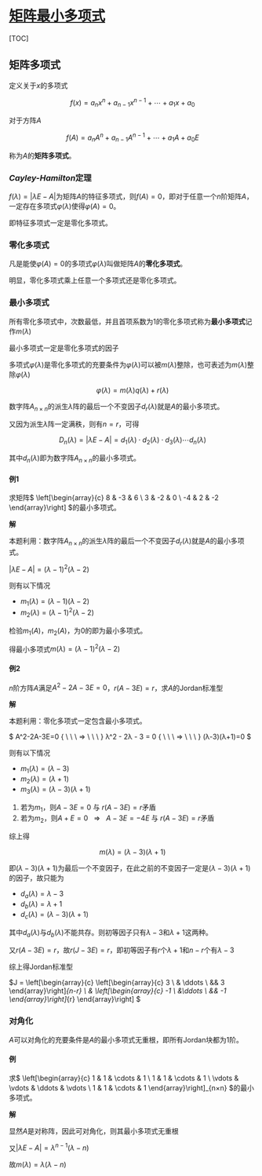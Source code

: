 <link rel='stylesheet' href='../../../style/index.css'>
<script src='../../../style/index.js'></script>

# [矩阵最小多项式](../index.html)

[TOC]

## 矩阵多项式

定义关于$x$的多项式

$$f(x) = a_{n}x^{n} + a_{n-1}x^{n-1} + \cdots + a_{1}x^{} + a_{0}$$

对于方阵$A$

$$f(A) = a_{n}A^{n} + a_{n-1}A^{n-1} + \cdots + a_{1}A^{} + a_{0}E$$

称为$A$的**矩阵多项式**。

### *Cayley-Hamilton*定理

$f(λ) = |λE-A|$为矩阵$A$的特征多项式，则$f(A) = 0$，即对于任意一个$n$阶矩阵$A$，一定存在多项式$\varphi(λ)$使得$\varphi(A)=0$。

即特征多项式一定是零化多项式。

### 零化多项式

凡是能使$\varphi(A)=0$的多项式$\varphi(λ)$叫做矩阵$A$的**零化多项式**。

明显，零化多项式乘上任意一个多项式还是零化多项式。

### 最小多项式

所有零化多项式中，次数最低，并且首项系数为$1$的零化多项式称为**最小多项式**记作$m(λ)$

<span class='highlight'>最小多项式一定是零化多项式的因子</span>

多项式$\varphi(λ)$是零化多项式的充要条件为$\varphi(λ)$可以被$m(λ)$整除，也可表述为$m(λ)$整除$\varphi(λ)$

$$\varphi(λ) = m(λ)q(λ) + r(λ)$$

<div class='highlight'>

数字阵$A_{n×n}$的派生$λ$阵的最后一个不变因子$d_r(λ)$就是$A$的最小多项式。

又因为派生$λ$阵一定满秩，则有$n=r$，可得

$$D_n(λ) = |λE-A| = d_1(λ) ⋅ d_2(λ) ⋅ d_3(λ) \cdots d_n(λ)$$

其中$d_n(λ)$即为数字阵$A_{n×n}$的最小多项式。
</div>

#### 例1

求矩阵$
    \left[\begin{array}{c}
        8  & -3 & 6
    \\  3  & -2 & 0
    \\  -4 & 2  & -2
    \end{array}\right]
$的最小多项式。

**解**

<span class='hint'>本题利用：数字阵$A_{n×n}$的派生$λ$阵的最后一个不变因子$d_r(λ)$就是$A$的最小多项式。</span>

$|λE-A| = (λ-1)^2(λ-2)$

则有以下情况

- $m_1(λ) = (λ-1)(λ-2)$
- $m_2(λ) = (λ-1)^2(λ-2)$

检验$m_1(A)$，$m_2(A)$，为$0$的即为最小多项式。

得最小多项式$m(λ) = (λ-1)^2(λ-2)$

#### 例2

$n$阶方阵$A$满足$A^2-2A-3E=0$，$r(A-3E)=r$，求$A$的Jordan标准型

**解**

<span class='hint'>本题利用：零化多项式一定包含最小多项式。</span>

$
    A^2-2A-3E=0
    { \ \ \ ⇒ \ \ \ }
    λ^2 - 2λ - 3 = 0
    { \ \ \ ⇒ \ \ \ }
    (λ-3)(λ+1)=0
$

则有以下情况

- $m_1(λ) = (λ-3)$
- $m_2(λ) = (λ+1)$
- $m_3(λ) = (λ-3)(λ+1)$

1. 若为$m_1$，则$A-3E=0$ 与 $r(A-3E)=r$矛盾
2. 若为$m_2$，则$A+E=0 { \ \ \ ⇒ \ \ \ } A-3E=-4E$ 与 $r(A-3E)=r$矛盾

综上得

$$m(λ) = (λ-3)(λ+1)$$

即$(λ-3)(λ+1)$为最后一个不变因子，在此之前的不变因子一定是$(λ-3)(λ+1)$的因子，故只能为

- $d_a(λ) = λ-3$
- $d_b(λ) = λ+1$
- $d_c(λ) = (λ-3)(λ+1)$

其中$d_a(λ)$与$d_b(λ)$不能共存。则初等因子只有$λ-3$和$λ+1$这两种。

又$r(A-3E)=r$，故$r(J-3E)=r$，即初等因子有$r$个$λ+1$和$n-r$个有$λ-3$

综上得Jordan标准型

$J = 
    \left[\begin{array}{c}
        \left[\begin{array}{c}
            3
        \\  & \ddots
        \\  && 3
        \end{array}\right]_{n-r}
        \\ &
        \left[\begin{array}{c}
            -1
        \\  &\ddots
        \\  && -1
        \end{array}\right]_{r}
    \end{array}\right]
$

### 对角化

$A$可以对角化的充要条件是$A$的最小多项式无重根，即所有Jordan块都为1阶。

#### 例

求$
    \left[\begin{array}{c}
        1 & 1 & \cdots & 1
    \\  1 & 1 & \cdots & 1
    \\  \vdots & \vdots & \ddots & \vdots
    \\  1 & 1 & \cdots & 1
    \end{array}\right]_{n×n}
$的最小多项式。

**解**

显然$A$是对称阵，因此可对角化，则其最小多项式无重根

又$|λE-A| = λ^{n-1}(λ-n)$

故$m(λ) = λ(λ-n)$


